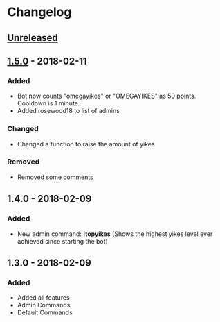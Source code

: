 # Changelog

## [Unreleased](https://github.com/theneedyguy/yikesbot/compare/v1.5.0...HEAD)

## [1.5.0](https://github.com/theneedyguy/yikesbot/tree/v1.5.0) - 2018-02-11

### Added

- Bot now counts "omegayikes" or "OMEGAYIKES" as 50 points. Cooldown is 1 minute.
- Added rosewood18 to list of admins

### Changed

- Changed a function to raise the amount of yikes

### Removed

- Removed some comments

## 1.4.0 - 2018-02-09

### Added

- New admin command: **!topyikes** (Shows the highest yikes level ever achieved since starting the bot)

## 1.3.0 - 2018-02-09

### Added

- Added all features
- Admin Commands
- Default Commands